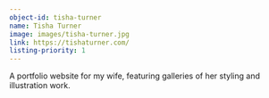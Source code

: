 ```yaml
---
object-id: tisha-turner
name: Tisha Turner
image: images/tisha-turner.jpg
link: https://tishaturner.com/
listing-priority: 1
---
```


A portfolio website for my wife, featuring galleries of her styling and illustration work.
